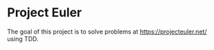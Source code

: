 # Project Euler
The goal of this project is to solve problems at https://projecteuler.net/ using TDD.
